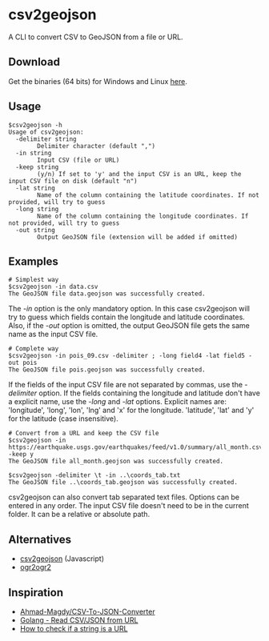 # csv2geojson

A CLI to convert CSV to GeoJSON from a file or URL.

## Download

Get the binaries (64 bits) for Windows and Linux [here](https://github.com/pvernier/csv2geojson/releases).

## Usage

```
$csv2geojson -h
Usage of csv2geojson:
  -delimiter string
        Delimiter character (default ",")
  -in string
        Input CSV (file or URL)
  -keep string
        (y/n) If set to 'y' and the input CSV is an URL, keep the input CSV file on disk (default "n")
  -lat string
        Name of the column containing the latitude coordinates. If not provided, will try to guess
  -long string
        Name of the column containing the longitude coordinates. If not provided, will try to guess
  -out string
        Output GeoJSON file (extension will be added if omitted)

```

## Examples

```
# Simplest way
$csv2geojson -in data.csv
The GeoJSON file data.geojson was successfully created.
```

The *-in* option is the only mandatory option. In this case csv2geojson will try to guess which fields contain the longitude and latitude coordinates. Also, if the *-out* option is omitted, the output GeoJSON file gets the same name as the input CSV file.

```
# Complete way
$csv2geojson -in pois_09.csv -delimiter ; -long field4 -lat field5 -out pois
The GeoJSON file pois.geojson was successfully created.
```

If the fields of the input CSV file are not separated by commas, use the *-delimiter* option. If the fields containing the longitude and latitude don't have a explicit name, use the *-long* and *-lat* options. Explicit names are: 'longitude', 'long', 'lon', 'lng' and 'x' for the longitude. 'latitude', 'lat' and 'y' for the latitude (case insensitive).

```
# Convert from a URL and keep the CSV file
$csv2geojson -in https://earthquake.usgs.gov/earthquakes/feed/v1.0/summary/all_month.csv -keep y
The GeoJSON file all_month.geojson was successfully created.
```

```
$csv2geojson -delimiter \t -in ..\coords_tab.txt
The GeoJSON file ..\coords_tab.geojson was successfully created.
```

csv2geojson can also convert tab separated text files. Options can be entered in any order. The input CSV file doesn't need to be in the current folder. It can be a relative or absolute path.

## Alternatives

* [csv2geojson](https://github.com/mapbox/csv2geojson) (Javascript)
* [ogr2ogr2](http://www.gdal.org/ogr2ogr.html)

## Inspiration

 * [Ahmad-Magdy/CSV-To-JSON-Converter](https://github.com/Ahmad-Magdy/CSV-To-JSON-Converter)
 * [Golang - Read CSV/JSON from URL](https://gist.github.com/stupidbodo/71f2b164744a18a18e74)
 * [How to check if a string is a URL](https://golangcode.com/how-to-check-if-a-string-is-a-url/)
